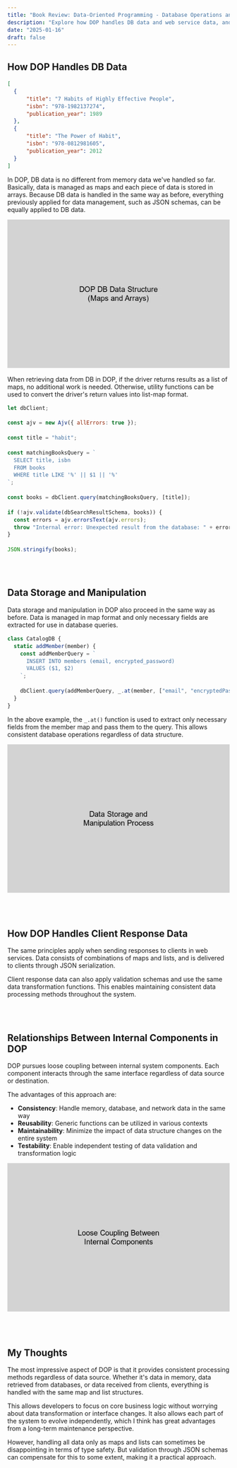 ```yaml
---
title: "Book Review: Data-Oriented Programming - Database Operations and Web Services"
description: "Explore how DOP handles DB data and web service data, and system design methods through loose coupling between internal components."
date: "2025-01-16"
draft: false
---
```


## How DOP Handles DB Data

```json
[
  {
      "title": "7 Habits of Highly Effective People",
      "isbn": "978-1982137274",
      "publication_year": 1989
  },
  {
      "title": "The Power of Habit",
      "isbn": "978-0812981605",
      "publication_year": 2012
  }
]
```

In DOP, DB data is no different from memory data we've handled so far. Basically, data is managed as maps and each piece of data is stored in arrays. Because DB data is handled in the same way as before, everything previously applied for data management, such as JSON schemas, can be equally applied to DB data.

![Database Data Structure in DOP (Maps and Arrays)](./diagram-1.webp)

When retrieving data from DB in DOP, if the driver returns results as a list of maps, no additional work is needed. Otherwise, utility functions can be used to convert the driver's return values into list-map format.

```javascript
let dbClient;

const ajv = new Ajv({ allErrors: true });

const title = "habit";

const matchingBooksQuery = `
  SELECT title, isbn
  FROM books
  WHERE title LIKE '%' || $1 || '%'
`;

const books = dbClient.query(matchingBooksQuery, [title]);

if (!ajv.validate(dbSearchResultSchema, books)) {
  const errors = ajv.errorsText(ajv.errors);
  throw "Internal error: Unexpected result from the database: " + errors;
}

JSON.stringify(books);
```

<br></br>

## Data Storage and Manipulation

Data storage and manipulation in DOP also proceed in the same way as before. Data is managed in map format and only necessary fields are extracted for use in database queries.

```javascript
class CatalogDB {
  static addMember(member) {
    const addMemberQuery = `
      INSERT INTO members (email, encrypted_password)
      VALUES ($1, $2)
    `;

    dbClient.query(addMemberQuery, _.at(member, ["email", "encryptedPassword"]));
  }
}
```

In the above example, the `_.at()` function is used to extract only necessary fields from the member map and pass them to the query. This allows consistent database operations regardless of data structure.

![Data Storage and Manipulation Process](./diagram-2.webp)

<br></br>

## How DOP Handles Client Response Data

The same principles apply when sending responses to clients in web services. Data consists of combinations of maps and lists, and is delivered to clients through JSON serialization.

Client response data can also apply validation schemas and use the same data transformation functions. This enables maintaining consistent data processing methods throughout the system.

<br></br>

## Relationships Between Internal Components in DOP

DOP pursues loose coupling between internal system components. Each component interacts through the same interface regardless of data source or destination.

The advantages of this approach are:

- **Consistency**: Handle memory, database, and network data in the same way
- **Reusability**: Generic functions can be utilized in various contexts
- **Maintainability**: Minimize the impact of data structure changes on the entire system
- **Testability**: Enable independent testing of data validation and transformation logic

![Loose Coupling Relationships Between Internal Components](./diagram-3.webp)

<br></br>

## My Thoughts

The most impressive aspect of DOP is that it provides consistent processing methods regardless of data source. Whether it's data in memory, data retrieved from databases, or data received from clients, everything is handled with the same map and list structures.

This allows developers to focus on core business logic without worrying about data transformation or interface changes. It also allows each part of the system to evolve independently, which I think has great advantages from a long-term maintenance perspective.

However, handling all data only as maps and lists can sometimes be disappointing in terms of type safety. But validation through JSON schemas can compensate for this to some extent, making it a practical approach.